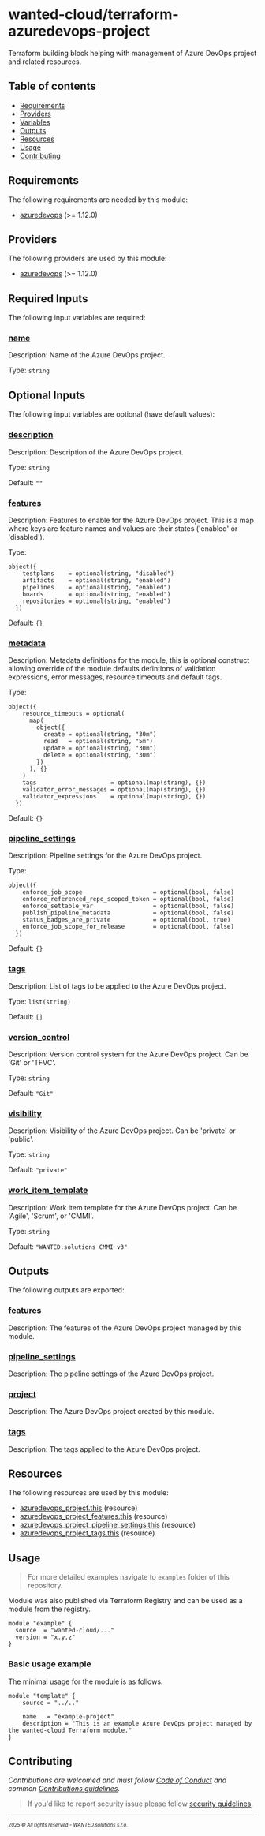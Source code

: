 <!-- BEGIN_TF_DOCS -->
# wanted-cloud/terraform-azuredevops-project

Terraform building block helping with management of Azure DevOps project and related resources.

## Table of contents

- [Requirements](#requirements)
- [Providers](#providers)
- [Variables](#inputs)
- [Outputs](#outputs)
- [Resources](#resources)
- [Usage](#usage)
- [Contributing](#contributing)

## Requirements

The following requirements are needed by this module:

- <a name="requirement_azuredevops"></a> [azuredevops](#requirement\_azuredevops) (>= 1.12.0)

## Providers

The following providers are used by this module:

- <a name="provider_azuredevops"></a> [azuredevops](#provider\_azuredevops) (>= 1.12.0)

## Required Inputs

The following input variables are required:

### <a name="input_name"></a> [name](#input\_name)

Description: Name of the Azure DevOps project.

Type: `string`

## Optional Inputs

The following input variables are optional (have default values):

### <a name="input_description"></a> [description](#input\_description)

Description: Description of the Azure DevOps project.

Type: `string`

Default: `""`

### <a name="input_features"></a> [features](#input\_features)

Description: Features to enable for the Azure DevOps project. This is a map where keys are feature names and values are their states ('enabled' or 'disabled').

Type:

```hcl
object({
    testplans    = optional(string, "disabled")
    artifacts    = optional(string, "enabled")
    pipelines    = optional(string, "enabled")
    boards       = optional(string, "enabled")
    repositories = optional(string, "enabled")
  })
```

Default: `{}`

### <a name="input_metadata"></a> [metadata](#input\_metadata)

Description: Metadata definitions for the module, this is optional construct allowing override of the module defaults defintions of validation expressions, error messages, resource timeouts and default tags.

Type:

```hcl
object({
    resource_timeouts = optional(
      map(
        object({
          create = optional(string, "30m")
          read   = optional(string, "5m")
          update = optional(string, "30m")
          delete = optional(string, "30m")
        })
      ), {}
    )
    tags                     = optional(map(string), {})
    validator_error_messages = optional(map(string), {})
    validator_expressions    = optional(map(string), {})
  })
```

Default: `{}`

### <a name="input_pipeline_settings"></a> [pipeline\_settings](#input\_pipeline\_settings)

Description: Pipeline settings for the Azure DevOps project.

Type:

```hcl
object({
    enforce_job_scope                    = optional(bool, false)
    enforce_referenced_repo_scoped_token = optional(bool, false)
    enforce_settable_var                 = optional(bool, false)
    publish_pipeline_metadata            = optional(bool, false)
    status_badges_are_private            = optional(bool, true)
    enforce_job_scope_for_release        = optional(bool, false)
  })
```

Default: `{}`

### <a name="input_tags"></a> [tags](#input\_tags)

Description: List of tags to be applied to the Azure DevOps project.

Type: `list(string)`

Default: `[]`

### <a name="input_version_control"></a> [version\_control](#input\_version\_control)

Description: Version control system for the Azure DevOps project. Can be 'Git' or 'TFVC'.

Type: `string`

Default: `"Git"`

### <a name="input_visibility"></a> [visibility](#input\_visibility)

Description: Visibility of the Azure DevOps project. Can be 'private' or 'public'.

Type: `string`

Default: `"private"`

### <a name="input_work_item_template"></a> [work\_item\_template](#input\_work\_item\_template)

Description: Work item template for the Azure DevOps project. Can be 'Agile', 'Scrum', or 'CMMI'.

Type: `string`

Default: `"WANTED.solutions CMMI v3"`

## Outputs

The following outputs are exported:

### <a name="output_features"></a> [features](#output\_features)

Description: The features of the Azure DevOps project managed by this module.

### <a name="output_pipeline_settings"></a> [pipeline\_settings](#output\_pipeline\_settings)

Description: The pipeline settings of the Azure DevOps project.

### <a name="output_project"></a> [project](#output\_project)

Description: The Azure DevOps project created by this module.

### <a name="output_tags"></a> [tags](#output\_tags)

Description: The tags applied to the Azure DevOps project.

## Resources

The following resources are used by this module:

- [azuredevops_project.this](https://registry.terraform.io/providers/microsoft/azuredevops/latest/docs/resources/project) (resource)
- [azuredevops_project_features.this](https://registry.terraform.io/providers/microsoft/azuredevops/latest/docs/resources/project_features) (resource)
- [azuredevops_project_pipeline_settings.this](https://registry.terraform.io/providers/microsoft/azuredevops/latest/docs/resources/project_pipeline_settings) (resource)
- [azuredevops_project_tags.this](https://registry.terraform.io/providers/microsoft/azuredevops/latest/docs/resources/project_tags) (resource)

## Usage

> For more detailed examples navigate to `examples` folder of this repository.

Module was also published via Terraform Registry and can be used as a module from the registry.

```hcl
module "example" {
  source  = "wanted-cloud/..."
  version = "x.y.z"
}
```

### Basic usage example

The minimal usage for the module is as follows:

```hcl
module "template" {
    source = "../.."

    name   = "example-project"
    description = "This is an example Azure DevOps project managed by the wanted-cloud Terraform module."
}
```
## Contributing

_Contributions are welcomed and must follow [Code of Conduct](https://github.com/wanted-cloud/.github?tab=coc-ov-file) and common [Contributions guidelines](https://github.com/wanted-cloud/.github/blob/main/docs/CONTRIBUTING.md)._

> If you'd like to report security issue please follow [security guidelines](https://github.com/wanted-cloud/.github?tab=security-ov-file).
---
<sup><sub>_2025 &copy; All rights reserved - WANTED.solutions s.r.o._</sub></sup>
<!-- END_TF_DOCS -->